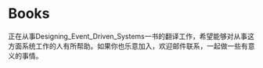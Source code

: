 # Books

正在从事Designing_Event_Driven_Systems一书的翻译工作，希望能够对从事这方面系统工作的人有所帮助。如果你也乐意加入，欢迎邮件联系，一起做一些有意义的事情。

